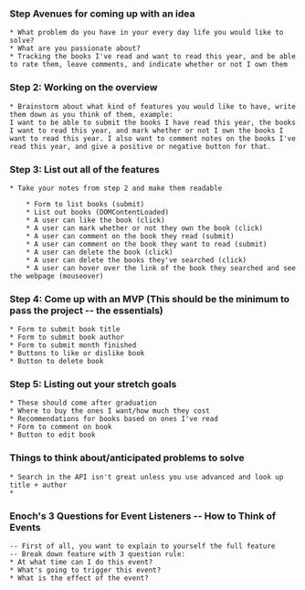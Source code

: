 ### Step Avenues for coming up with an idea
    * What problem do you have in your every day life you would like to solve?
    * What are you passionate about?
    * Tracking the books I've read and want to read this year, and be able to rate them, leave comments, and indicate whether or not I own them

### Step 2: Working on the overview
    * Brainstorm about what kind of features you would like to have, write them down as you think of them, example: 
    I want to be able to submit the books I have read this year, the books I want to read this year, and mark whether or not I own the books I want to read this year. I also want to comment notes on the books I've read this year, and give a positive or negative button for that. 


### Step 3: List out all of the features
    * Take your notes from step 2 and make them readable

        * Form to list books (submit)
        * List out books (DOMContentLoaded)
        * A user can like the book (click)
        * A user can mark whether or not they own the book (click)
        * A user can comment on the book they read (submit)
        * A user can comment on the book they want to read (submit)
        * A user can delete the book (click)
        * A user can delete the books they've searched (click)
        * A user can hover over the link of the book they searched and see the webpage (mouseover)

### Step 4: Come up with an MVP (This should be the minimum to pass the project -- the essentials)

    * Form to submit book title
    * Form to submit book author
    * Form to submit month finished
    * Buttons to like or dislike book
    * Button to delete book

### Step 5: Listing out your stretch goals
    * These should come after graduation
    * Where to buy the ones I want/how much they cost
    * Recommendations for books based on ones I've read
    * Form to comment on book
    * Button to edit book

### Things to think about/anticipated problems to solve
    * Search in the API isn't great unless you use advanced and look up title + author
    * 


### Enoch's 3 Questions for Event Listeners -- How to Think of Events
    -- First of all, you want to explain to yourself the full feature
    -- Break down feature with 3 question rule:
    * At what time can I do this event?
    * What's going to trigger this event?
    * What is the effect of the event?
